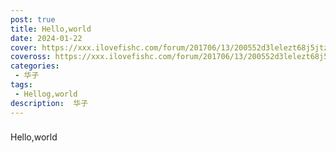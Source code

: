 ```yaml
---
post: true
title: Hello,world
date: 2024-01-22
cover: https://xxx.ilovefishc.com/forum/201706/13/200552d3lelezt68j5jtz6.png
coveross: https://xxx.ilovefishc.com/forum/201706/13/200552d3lelezt68j5jtz6.png
categories:
 - 华子
tags:
 - Hellog,world
description:  华子
---
```

###
Hello,world
